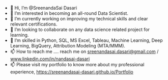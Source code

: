 - 👋 Hi, I’m @SreenandaSai Dasari     
- 👀 I’m interested in becoming an all-round Data Scientist.      
- 🌱 I’m currently working on improving my technical skills and clear relevant certifications.  
- 💞️ I’m looking to collaborate on any data science related project for learning.  
- 💞️ I’m skilled in Python, SQL, MS Excel, Tableau, Machine Learning, Deep Learning, BigQuery, Attribution Modeling (MTA/MMM).
- 📫 How to reach me ....  reach me on sreenandasai.dasari@gmail.com / www.linkedin.com/in/nandasai-dasari
- 📫 Please visit my portfolio to know more about my professional experience, https://sreenandasai-dasari.github.io/Portfolio
   
 
  
<!---   
SreenandaSai-Dasari/SreenandaSai-Dasari is a ✨ special ✨ repository because its `README.md` (this file) appears on your GitHub profile.
You can click the Preview link to take a look at your changes.
--->
